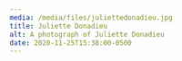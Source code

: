 ```yaml
---
media: /media/files/juliettedonadieu.jpg
title: Juliette Donadieu
alt: A photograph of Juliette Donadieu
date: 2020-11-25T15:38:00-0500
---
```

